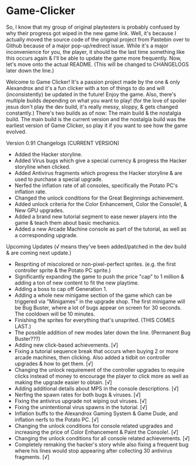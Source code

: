 # Game-Clicker
So, I know that my group of original playtesters is probably confused by why their progress got wiped in the new game link.
Well, it's because I actually moved the source code of the original project from Pastebin over to Github because of a major pop-up/redirect issue.
While it's a major inconvenience for you, the player, it should be the last time something like this occurs again & I'll be able to update the game more frequently.
Now, let's move onto the actual README. (This will be changed to CHANGELOGS later down the line.)

Welcome to Game Clicker! It's a passion project made by the one & only Alexandrox and it's a fun clicker with a ton of things to do and will (inconsistently) be updated in the future! Enjoy the game.
Also, there's multiple builds depending on what you want to play! (for the love of spoiler jesus don't play the dev build, it's really messy, sloppy, & gets changed constantly.) There's two builds as of now: The main build & the nostalgia build. The main build is the current version and the nostalgia build was the earliest version of Game Clicker, so play it if you want to see how the game evolved.

Version 0.91 Changelogs (CURRENT VERSION)
- Added the Hacker storyline.
- Added Virus bugs which give a special currency & progress the Hacker storyline when clicked.
- Added Antivirus fragments which progress the Hacker storyline & are used to purchase a special upgrade.
- Nerfed the inflation rate of all consoles, specifically the Potato PC's inflation rate.
- Changed the unlock conditions for the Great Beginnings achievement.
- Added unlock criteria for the Color Enhancement, Color the Console!, & New GPU upgrades.
- Added a brand new tutorial segment to ease newer players into the game & teach them about basic mechanics.
- Added a new Arcade Machine console as part of the tutorial, as well as a corresponding upgrade.


Upcoming Updates (√ means they've been added/patched in the dev build & are coming next update.)
- Respriting of miscolored or non-pixel-perfect sprites. (e.g. the first controller sprite & the Potato PC sprite.)
- Significantly expanding the game to push the price "cap" to 1 million & adding a ton of new content to fit the new playtime.
- Adding a boss to cap off Generation 1.
- Adding a whole new minigame section of the game which can be triggered via "Minigames" in the upgrade shop. The first minigame will be Bug Buster, where a lot of bugs appear on screen for 30 seconds. The cooldown will be 10 minutes.
- Finishing the sprites for everything that's unsprited. (THIS COMES LAST.)
- The possible addition of new modes later down the line. (Permanent Bug Buster???)
- Adding new click-based achievements. [√]
- Fixing a tutorial sequence break that occurs when buying 2 or more arcade machines, then clicking. Also added a tidbit on controller upgrades & how to get them. [√]
- Changing the unlock requirement of the controller upgrades to require clicks instead of money to encourage the player to click more as well as making the upgrade easier to obtain. [√]
- Adding additional details about MPS in the console descriptions. [√]
- Nerfing the spawn rates for both bugs & viruses. [√]
- Fixing the antivirus upgrade not wiping out viruses. [√]
- Fixing the unintentional virus spawns in the tutorial. [√]
- Inflation buffs to the Alexandrox Gaming System & Game Dude, and inflation nerfs to the Potato PC. [√]
- Changing the unlock conditions for console related upgrades and increasing the price of Color Enhancement & Paint the Console!. [√]
- Changing the unlock conditions for all console related achievements. [√]
- Completely remaking the hacker's story while also fixing a frequent bug where his lines would stop appearing after collecting 30 antivirus fragments. [√]
